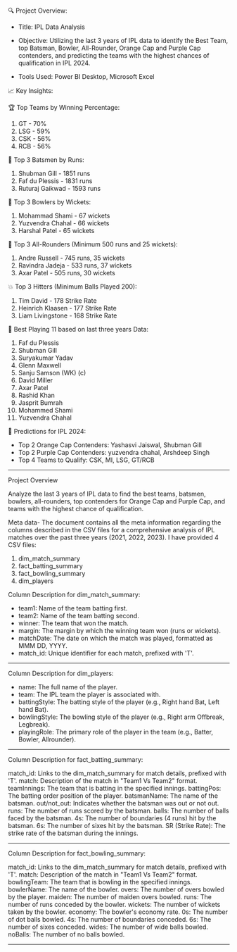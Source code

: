 🔍 Project Overview:
- Title: IPL Data Analysis
- Objective: Utilizing the last 3 years of IPL data to identify the Best Team, top Batsman, Bowler, All-Rounder, Orange Cap and Purple Cap contenders, and predicting the teams with the highest chances of qualification in IPL 2024.

- Tools Used: Power BI Desktop, Microsoft Excel

📈 Key Insights:

🏆 Top Teams by Winning Percentage:
 1. GT - 70%
 2. LSG - 59%
 3. CSK - 56%
 4. RCB - 56%

🏏 Top 3 Batsmen by Runs:
 1. Shubman Gill - 1851 runs
 2. Faf du Plessis - 1831 runs
 3. Ruturaj Gaikwad - 1593 runs

🎯 Top 3 Bowlers by Wickets:
 1. Mohammad Shami - 67 wickets
 2. Yuzvendra Chahal - 66 wickets 
 3. Harshal Patel - 65 wickets

🌟 Top 3 All-Rounders (Minimum 500 runs and 25 wickets):
 1. Andre Russell - 745 runs, 35 wickets
 2. Ravindra Jadeja - 533 runs, 37 wickets
 3. Axar Patel - 505 runs, 30 wickets

💥 Top 3 Hitters (Minimum Balls Played 200):
 1. Tim David - 178 Strike Rate
 2. Heinrich Klaasen - 177 Strike Rate
 3. Liam Livingstone - 168 Strike Rate

🏏 Best Playing 11 based on last three years Data:
 1. Faf du Plessis
 2. Shubman Gill
 3. Suryakumar Yadav
 4. Glenn Maxwell
 5. Sanju Samson (WK) (c)
 6. David Miller
 7. Axar Patel
 8. Rashid Khan
 9. Jasprit Bumrah
 10. Mohammed Shami
 11. Yuzvendra Chahal

🔮 Predictions for IPL 2024:
 - Top 2 Orange Cap Contenders: Yashasvi Jaiswal, Shubman Gill
 - Top 2 Purple Cap Contenders: yuzvendra chahal, Arshdeep Singh
 - Top 4 Teams to Qualify: CSK, MI, LSG, GT/RCB





--------------------------------------------------------------------------------------------------------------------------------------------------------------
Project Overview


 Analyze the last 3 years of IPL data to find the best teams, batsmen, bowlers, all-rounders, top contenders for Orange Cap and Purple Cap, and teams with the highest chance of qualification.

Meta data- The document contains all the meta information regarding the columns described in the CSV files for a comprehensive analysis of IPL matches over the past three years (2021, 2022, 2023). I have provided 4 CSV files:

1. dim_match_summary
2. fact_batting_summary
3. fact_bowling_summary
4. dim_players





Column Description for dim_match_summary:
- team1: Name of the team batting first.
- team2: Name of the team batting second.
- winner: The team that won the match.
- margin: The margin by which the winning team won (runs or wickets).
- matchDate: The date on which the match was played, formatted as MMM DD, YYYY.
- match_id: Unique identifier for each match, prefixed with 'T'.

*******************************************



Column Description for dim_players:
- name: The full name of the player.
- team: The IPL team the player is associated with.
- battingStyle: The batting style of the player (e.g., Right hand Bat, Left hand Bat).
- bowlingStyle: The bowling style of the player (e.g., Right arm Offbreak, Legbreak).
- playingRole: The primary role of the player in the team (e.g., Batter, Bowler, Allrounder).



*******************************************



Column Description for fact_batting_summary:

match_id: Links to the dim_match_summary for match details, prefixed with 'T'.
match: Description of the match in "Team1 Vs Team2" format.
teamInnings: The team that is batting in the specified innings.
battingPos: The batting order position of the player.
batsmanName: The name of the batsman.
out/not_out: Indicates whether the batsman was out or not out.
runs: The number of runs scored by the batsman.
balls: The number of balls faced by the batsman.
4s: The number of boundaries (4 runs) hit by the batsman.
6s: The number of sixes hit by the batsman.
SR (Strike Rate): The strike rate of the batsman during the innings.


*******************************************




Column Description for fact_bowling_summary:

match_id: Links to the dim_match_summary for match details, prefixed with 'T'.
match: Description of the match in "Team1 Vs Team2" format.
bowlingTeam: The team that is bowling in the specified innings.
bowlerName: The name of the bowler.
overs: The number of overs bowled by the player.
maiden: The number of maiden overs bowled.
runs: The number of runs conceded by the bowler.
wickets: The number of wickets taken by the bowler.
economy: The bowler's economy rate.
0s: The number of dot balls bowled.
4s: The number of boundaries conceded.
6s: The number of sixes conceded.
wides: The number of wide balls bowled.
noBalls: The number of no balls bowled.





*******************************************

